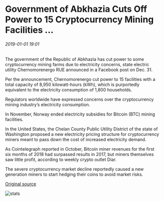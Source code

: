 # Government of Abkhazia Cuts Off Power to 15 Cryptocurrency Mining Facilities ...

###### 2019-01-01 19:01

The government of the Republic of Abkhazia has cut power to some cryptocurrency mining farms due to electricity concerns, state electric utility Chernomorenergo RUE announced in a Facebook post on Dec. 31.

Per the announcement, Chernomorenergo cut power to 15 facilities with a total capacity of 8,950 kilowatt-hours (kWh), which is purportedly equivalent to the electricity consumption of 1,800 households.

Regulators worldwide have expressed concerns over the cryptocurrency mining industry’s electricity consumption.

In November, Norway ended electricity subsidies for Bitcoin (BTC) mining facilities.

In the United States, the Chelan County Public Utility District of the state of Washington proposed a new electricity pricing structure for cryptocurrency miners meant to pass down the cost of increased electricity demand.

As Cointelegraph reported in October, Bitcoin miner revenues for the first six months of 2018 had surpassed results in 2017, but miners themselves saw little profit, according to weekly crypto outlet Diar.

The severe cryptocurrency market decline reportedly caused a new generation miners to start hedging their coins to avoid market risks.

[Original source](https://cointelegraph.com/news/government-of-abkhazia-cuts-off-power-to-15-cryptocurrency-mining-facilities)

![stats](https://c.statcounter.com/11760860/0/a89fa40b/1/ "stats")